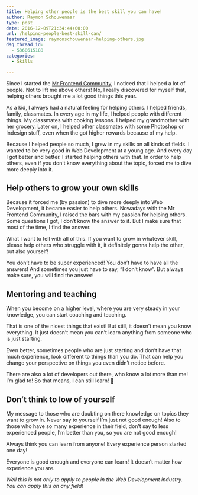 ```yaml
---
title: Helping other people is the best skill you can have!
author: Raymon Schouwenaar
type: post
date: 2016-12-09T21:34:44+00:00
url: /helping-people-best-skill-can/
featured_image: raymonschouwenaar-helping-others.jpg
dsq_thread_id:
  - 5368615188
categories:
  - Skills

---
```

Since I started the <a href="http://mrfrontend.rog" target="_blank">Mr Frontend Community</a>, I noticed that I helped a lot of people. Not to lift me above others! No, I really discovered for myself that, helping others brought me a lot good things this year.

As a kid, I always had a natural feeling for helping others. I helped friends, family, classmates. In every age in my life, I helped people with different things. My classmates with cooking lessons. I helped my grandmother with her grocery. Later on, I helped other classmates with some Photoshop or Indesign stuff, even when the got higher rewards because of my help.

Because I helped people so much, I grew in my skills on all kinds of fields. I wanted to be very good in Web Development at a young age. And every day I got better and better. I started helping others with that. In order to help others, even if you don’t know everything about the topic, forced me to dive more deeply into it.

## Help others to grow your own skills

Because it forced me (by passion) to dive more deeply into Web Development, it became easier to help others. Nowadays with the Mr Frontend Community, I raised the bars with my passion for helping others. Some questions I got, I don’t know the answer to it. But I make sure that most of the time, I find the answer.

What I want to tell with all of this. If you want to grow in whatever skill, please help others who struggle with it, it definitely gonna help the other, but also yourself!

You don’t have to be super experienced! You don’t have to have all the answers! And sometimes you just have to say, “I don’t know”. But always make sure, you will find the answer!

## Mentoring and teaching

When you become on a higher level, where you are very steady in your knowledge, you can start coaching and teaching.

That is one of the nicest things that exist! But still, it doesn’t mean you know everything. It just doesn&#8217;t mean you can’t learn anything from someone who is just starting.

Even better, sometimes people who are just starting and don’t have that much experience, look different to things than you do. That can help you change your perspective on things you even didn’t notice before.

There are also a lot of developers out there, who know a lot more than me! I’m glad to! So that means, I can still learn! 🙂

## Don’t think to low of yourself

My message to those who are doubting on there knowledge on topics they want to grow in. Never say to yourself I’m just not good enough! Also to those who have so many experience in their field, don’t say to less experienced people, I’m better than you, so you are not good enough!

Always think you can learn from anyone! Every experience person started one day!

Everyone is good enough and everyone can learn! It doesn’t matter how experience you are.

_Well this is not only to apply to people in the Web Development industry. You can apply this on any field!_